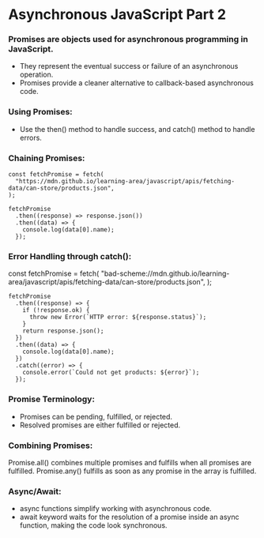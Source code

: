 # Asynchronous JavaScript Part 2

### Promises are objects used for asynchronous programming in JavaScript.
- They represent the eventual success or failure of an asynchronous operation.
- Promises provide a cleaner alternative to callback-based asynchronous code.


### Using Promises:
- Use the then() method to handle success, and catch() method to handle errors.

### Chaining Promises:
```
const fetchPromise = fetch(
  "https://mdn.github.io/learning-area/javascript/apis/fetching-data/can-store/products.json",
);

fetchPromise
  .then((response) => response.json())
  .then((data) => {
    console.log(data[0].name);
  });
```

### Error Handling through catch():
const fetchPromise = fetch(
  "bad-scheme://mdn.github.io/learning-area/javascript/apis/fetching-data/can-store/products.json",
);
```
fetchPromise
  .then((response) => {
    if (!response.ok) {
      throw new Error(`HTTP error: ${response.status}`);
    }
    return response.json();
  })
  .then((data) => {
    console.log(data[0].name);
  })
  .catch((error) => {
    console.error(`Could not get products: ${error}`);
  });
```
### Promise Terminology:
- Promises can be pending, fulfilled, or rejected.
- Resolved promises are either fulfilled or rejected.

### Combining Promises:
Promise.all() combines multiple promises and fulfills when all promises are fulfilled.
Promise.any() fulfills as soon as any promise in the array is fulfilled.

### Async/Await:
- async functions simplify working with asynchronous code.
- await keyword waits for the resolution of a promise inside an async function, making the code look synchronous.